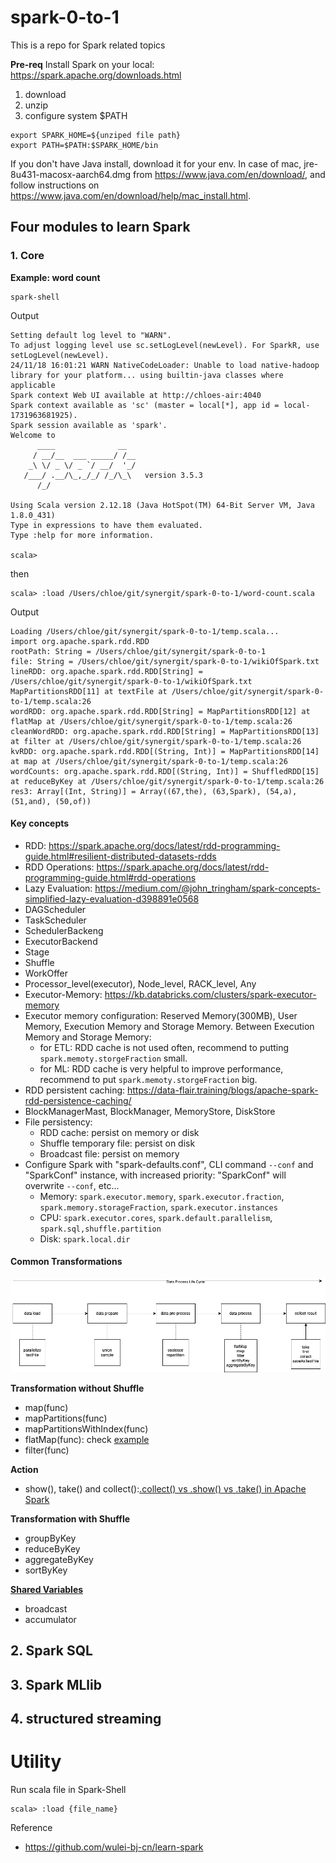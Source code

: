 # spark-0-to-1
This is a repo for Spark related topics

**Pre-req**
Install Spark on your local: https://spark.apache.org/downloads.html
1. download
2. unzip
3. configure system $PATH
```shell
export SPARK_HOME=${unziped file path}
export PATH=$PATH:$SPARK_HOME/bin
```
If you don't have Java install, download it for your env. In case of mac, jre-8u431-macosx-aarch64.dmg from https://www.java.com/en/download/, and follow instructions on https://www.java.com/en/download/help/mac_install.html.

## Four modules to learn Spark
### 1. Core
**Example: word count**
<br>

```shell
spark-shell
```
Output
```shell
Setting default log level to "WARN".
To adjust logging level use sc.setLogLevel(newLevel). For SparkR, use setLogLevel(newLevel).
24/11/18 16:01:21 WARN NativeCodeLoader: Unable to load native-hadoop library for your platform... using builtin-java classes where applicable
Spark context Web UI available at http://chloes-air:4040
Spark context available as 'sc' (master = local[*], app id = local-1731963681925).
Spark session available as 'spark'.
Welcome to
      ____              __
     / __/__  ___ _____/ /__
    _\ \/ _ \/ _ `/ __/  '_/
   /___/ .__/\_,_/_/ /_/\_\   version 3.5.3
      /_/
         
Using Scala version 2.12.18 (Java HotSpot(TM) 64-Bit Server VM, Java 1.8.0_431)
Type in expressions to have them evaluated.
Type :help for more information.

scala>
```
then 
```
scala> :load /Users/chloe/git/synergit/spark-0-to-1/word-count.scala
```
Output
```shell
Loading /Users/chloe/git/synergit/spark-0-to-1/temp.scala...
import org.apache.spark.rdd.RDD
rootPath: String = /Users/chloe/git/synergit/spark-0-to-1
file: String = /Users/chloe/git/synergit/spark-0-to-1/wikiOfSpark.txt
lineRDD: org.apache.spark.rdd.RDD[String] = /Users/chloe/git/synergit/spark-0-to-1/wikiOfSpark.txt MapPartitionsRDD[11] at textFile at /Users/chloe/git/synergit/spark-0-to-1/temp.scala:26
wordRDD: org.apache.spark.rdd.RDD[String] = MapPartitionsRDD[12] at flatMap at /Users/chloe/git/synergit/spark-0-to-1/temp.scala:26
cleanWordRDD: org.apache.spark.rdd.RDD[String] = MapPartitionsRDD[13] at filter at /Users/chloe/git/synergit/spark-0-to-1/temp.scala:26
kvRDD: org.apache.spark.rdd.RDD[(String, Int)] = MapPartitionsRDD[14] at map at /Users/chloe/git/synergit/spark-0-to-1/temp.scala:26
wordCounts: org.apache.spark.rdd.RDD[(String, Int)] = ShuffledRDD[15] at reduceByKey at /Users/chloe/git/synergit/spark-0-to-1/temp.scala:26
res3: Array[(Int, String)] = Array((67,the), (63,Spark), (54,a), (51,and), (50,of))
```

#### **Key concepts**

* RDD: https://spark.apache.org/docs/latest/rdd-programming-guide.html#resilient-distributed-datasets-rdds
* RDD Operations: https://spark.apache.org/docs/latest/rdd-programming-guide.html#rdd-operations
* Lazy Evaluation: https://medium.com/@john_tringham/spark-concepts-simplified-lazy-evaluation-d398891e0568
* DAGScheduler
* TaskScheduler
* SchedulerBackeng
* ExecutorBackend
* Stage
* Shuffle
* WorkOffer
* Processor_level(executor), Node_level, RACK_level, Any
* Executor-Memory: https://kb.databricks.com/clusters/spark-executor-memory
* Executor memory configuration: Reserved Memory(300MB), User Memory, Execution Memory and Storage Memory. Between Execution Memory and Storage Memory: 
    * for ETL: RDD cache is not used often, recommend to putting `spark.memoty.storgeFraction` small. 
    * for ML: RDD cache is very helpful to improve performance, recommend to put `spark.memoty.storgeFraction` big. 
* RDD persistent caching: https://data-flair.training/blogs/apache-spark-rdd-persistence-caching/
* BlockManagerMast, BlockManager, MemoryStore, DiskStore
* File persistency:
    * RDD cache: persist on memory or disk
    * Shuffle temporary file: persist on disk
    * Broadcast file: persist on memory
* Configure Spark with "spark-defaults.conf", CLI command `--conf` and "SparkConf" instance, with increased priority: "SparkConf" will overwrite `--conf`, etc...
    * Memory: `spark.executor.memory`, `spark.executor.fraction`, `spark.memory.storageFraction`, `spark.executor.instances`
    * CPU: `spark.executor.cores`, `spark.default.parallelism`, `spark.sql,shuffle.partition`
    * Disk: `spark.local.dir`


####  **Common Transformations**

![spark-data-life-cycle](/spark-lifecycle-trans.jpg)


**Transformation without Shuffle**
<br>

* map(func)
* mapPartitions(func)
* mapPartitionsWithIndex(func)
* flatMap(func): check [example](./wordcount-flatmap.scala)
* filter(func)

**Action**
<br>
* show(), take() and collect():[.collect() vs .show() vs .take() in Apache Spark](https://medium.com/@vishalbarvaliya/collect-vs-show-vs-take-in-apache-spark-683531e149a1)

**Transformation with Shuffle**
<br>

* groupByKey
* reduceByKey
* aggregateByKey
* sortByKey

[**Shared Variables**](https://spark.apache.org/docs/3.5.0/rdd-programming-guide.html#shared-variables)
<br>

* broadcast
* accumulator

## 2. Spark SQL
## 3. Spark MLlib
## 4. structured streaming


# Utility

Run scala file in Spark-Shell
```
scala> :load {file_name}
```

Reference
* https://github.com/wulei-bj-cn/learn-spark
